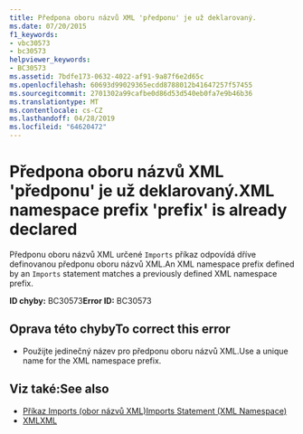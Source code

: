 ```yaml
---
title: Předpona oboru názvů XML 'předponu' je už deklarovaný.
ms.date: 07/20/2015
f1_keywords:
- vbc30573
- bc30573
helpviewer_keywords:
- BC30573
ms.assetid: 7bdfe173-0632-4022-af91-9a87f6e2d65c
ms.openlocfilehash: 60693d99029365ecdd8788012b41647257f57455
ms.sourcegitcommit: 2701302a99cafbe0d86d53d540eb0fa7e9b46b36
ms.translationtype: MT
ms.contentlocale: cs-CZ
ms.lasthandoff: 04/28/2019
ms.locfileid: "64620472"
---
```

# <a name="xml-namespace-prefix-prefix-is-already-declared"></a><span data-ttu-id="3c57e-102">Předpona oboru názvů XML 'předponu' je už deklarovaný.</span><span class="sxs-lookup"><span data-stu-id="3c57e-102">XML namespace prefix 'prefix' is already declared</span></span>
<span data-ttu-id="3c57e-103">Předponu oboru názvů XML určené `Imports` příkaz odpovídá dříve definovanou předponu oboru názvů XML.</span><span class="sxs-lookup"><span data-stu-id="3c57e-103">An XML namespace prefix defined by an `Imports` statement matches a previously defined XML namespace prefix.</span></span>  
  
 <span data-ttu-id="3c57e-104">**ID chyby:** BC30573</span><span class="sxs-lookup"><span data-stu-id="3c57e-104">**Error ID:** BC30573</span></span>  
  
## <a name="to-correct-this-error"></a><span data-ttu-id="3c57e-105">Oprava této chyby</span><span class="sxs-lookup"><span data-stu-id="3c57e-105">To correct this error</span></span>  
  
- <span data-ttu-id="3c57e-106">Použijte jedinečný název pro předponu oboru názvů XML.</span><span class="sxs-lookup"><span data-stu-id="3c57e-106">Use a unique name for the XML namespace prefix.</span></span>  
  
## <a name="see-also"></a><span data-ttu-id="3c57e-107">Viz také:</span><span class="sxs-lookup"><span data-stu-id="3c57e-107">See also</span></span>

- [<span data-ttu-id="3c57e-108">Příkaz Imports (obor názvů XML)</span><span class="sxs-lookup"><span data-stu-id="3c57e-108">Imports Statement (XML Namespace)</span></span>](../../visual-basic/language-reference/statements/imports-statement-xml-namespace.md)
- [<span data-ttu-id="3c57e-109">XML</span><span class="sxs-lookup"><span data-stu-id="3c57e-109">XML</span></span>](../../visual-basic/programming-guide/language-features/xml/index.md)
